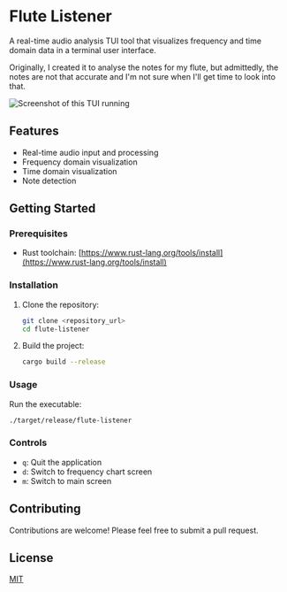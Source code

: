 # Flute Listener

A real-time audio analysis TUI tool that visualizes frequency and time domain data in a terminal user interface.

Originally, I created it to analyse the notes for my flute, but admittedly, the notes are not that accurate
and I'm not sure when I'll get time to look into that.

![Screenshot of this TUI running](https://github.com/maheshbansod/flute-listener/raw/main/assets/screenshot.png "Screenshot of this TUI running")

## Features

-   Real-time audio input and processing
-   Frequency domain visualization
-   Time domain visualization
-   Note detection

## Getting Started

### Prerequisites

-   Rust toolchain: [https://www.rust-lang.org/tools/install](https://www.rust-lang.org/tools/install)

### Installation

1.  Clone the repository:

    ```bash
    git clone <repository_url>
    cd flute-listener
    ```

2.  Build the project:

    ```bash
    cargo build --release
    ```

### Usage

Run the executable:

```bash
./target/release/flute-listener
```

### Controls

-   `q`: Quit the application
-   `d`: Switch to frequency chart screen
-   `m`: Switch to main screen

## Contributing

Contributions are welcome! Please feel free to submit a pull request.

## License

[MIT](./LICENSE)
